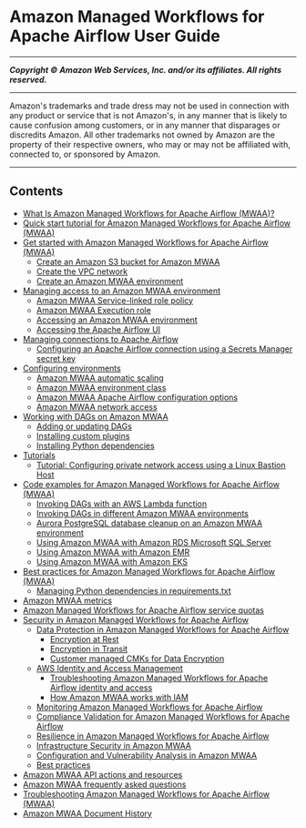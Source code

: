 # Amazon Managed Workflows for Apache Airflow User Guide

-----
*****Copyright &copy;  Amazon Web Services, Inc. and/or its affiliates. All rights reserved.*****

-----
Amazon's trademarks and trade dress may not be used in 
     connection with any product or service that is not Amazon's, 
     in any manner that is likely to cause confusion among customers, 
     or in any manner that disparages or discredits Amazon. All other 
     trademarks not owned by Amazon are the property of their respective
     owners, who may or may not be affiliated with, connected to, or 
     sponsored by Amazon.

-----
## Contents
+ [What Is Amazon Managed Workflows for Apache Airflow (MWAA)?](what-is-mwaa.md)
+ [Quick start tutorial for Amazon Managed Workflows for Apache Airflow (MWAA)](quick-start.md)
+ [Get started with Amazon Managed Workflows for Apache Airflow (MWAA)](get-started.md)
   + [Create an Amazon S3 bucket for Amazon MWAA](mwaa-s3-bucket.md)
   + [Create the VPC network](vpc-create.md)
   + [Create an Amazon MWAA environment](create-environment.md)
+ [Managing access to an Amazon MWAA environment](manage-access.md)
   + [Amazon MWAA Service-linked role policy](mwaa-slr.md)
   + [Amazon MWAA Execution role](mwaa-create-role.md)
   + [Accessing an Amazon MWAA environment](access-policies.md)
   + [Accessing the Apache Airflow UI](access-airflow-ui.md)
+ [Managing connections to Apache Airflow](manage-connections.md)
   + [Configuring an Apache Airflow connection using a Secrets Manager secret key](connections-secrets-manager.md)
+ [Configuring environments](using-mwaa.md)
   + [Amazon MWAA automatic scaling](mwaa-autoscaling.md)
   + [Amazon MWAA environment class](environment-class.md)
   + [Amazon MWAA Apache Airflow configuration options](configuring-env-variables.md)
   + [Amazon MWAA network access](configuring-networking.md)
+ [Working with DAGs on Amazon MWAA](working-dags.md)
   + [Adding or updating DAGs](configuring-dag-folder.md)
   + [Installing custom plugins](configuring-dag-import-plugins.md)
   + [Installing Python dependencies](working-dags-dependencies.md)
+ [Tutorials](tutorials.md)
   + [Tutorial: Configuring private network access using a Linux Bastion Host](tutorials-private-network-bastion.md)
+ [Code examples for Amazon Managed Workflows for Apache Airflow (MWAA)](sample-code.md)
   + [Invoking DAGs with an AWS Lambda function](samples-lambda.md)
   + [Invoking DAGs in different Amazon MWAA environments](samples-trigger-dag-envab.xml.md)
   + [Aurora PostgreSQL database cleanup on an Amazon MWAA environment](samples-database-cleanup.md)
   + [Using Amazon MWAA with Amazon RDS Microsoft SQL Server](samples-sql-server.md)
   + [Using Amazon MWAA with Amazon EMR](samples-emr.md)
   + [Using Amazon MWAA with Amazon EKS](mwaa-eks-example.md)
+ [Best practices for Amazon Managed Workflows for Apache Airflow (MWAA)](best-practices.md)
   + [Managing Python dependencies in requirements.txt](best-practices-dependencies.md)
+ [Amazon MWAA metrics](cw-metrics.md)
+ [Amazon Managed Workflows for Apache Airflow service quotas](mwaa-quotas.md)
+ [Security in Amazon Managed Workflows for Apache Airflow](security.md)
   + [Data Protection in Amazon Managed Workflows for Apache Airflow](data-protection.md)
      + [Encryption at Rest](encryption-at-rest.md)
      + [Encryption in Transit](encryption-in-transit.md)
      + [Customer managed CMKs for Data Encryption](custom-keys-certs.md)
   + [AWS Identity and Access Management](security-iam.md)
      + [Troubleshooting Amazon Managed Workflows for Apache Airflow identity and access](security_iam_troubleshoot.md)
      + [How Amazon MWAA works with IAM](security_iam_service-with-iam.md)
   + [Monitoring Amazon Managed Workflows for Apache Airflow](monitoring.md)
   + [Compliance Validation for Amazon Managed Workflows for Apache Airflow](compliance-validation.md)
   + [Resilience in Amazon Managed Workflows for Apache Airflow](disaster-recovery-resiliency.md)
   + [Infrastructure Security in Amazon MWAA](infrastructure-security.md)
   + [Configuration and Vulnerability Analysis in Amazon MWAA](w457aac31c32.md)
   + [Best practices](security-best-practices.md)
+ [Amazon MWAA API actions and resources](mwaa-actions-resources.md)
+ [Amazon MWAA frequently asked questions](mwaa-faqs.md)
+ [Troubleshooting Amazon Managed Workflows for Apache Airflow (MWAA)](troubleshooting.md)
+ [Amazon MWAA Document History](doc-history.md)